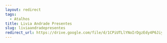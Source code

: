 ```yaml
---
layout: redirect
tags:
  - Atalhos
title: Livia Andrade Presentes
slug: liviaandradepresentes
redirect_url: https://drive.google.com/file/d/1CPiUTLlYNoIrDgzEdy4P6JiyNc8YyNXk/view?usp=drive_link
---
```

